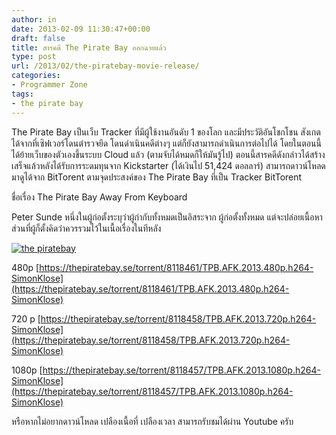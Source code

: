 ```yaml
---
author: in
date: 2013-02-09 11:30:47+00:00
draft: false
title: สารคดี The Pirate Bay ออกฉายแล้ว
type: post
url: /2013/02/the-piratebay-movie-release/
categories:
- Programmer Zone
tags:
- the pirate bay
---
```


The Pirate Bay เป็นเว็บ Tracker ที่มีผู้ใช้งานอันดับ 1 ของโลก และมีประวัติอันโชกโชน สังเกตได้จากที่เซิฟเวอร์โดนตำรวจยึด โดนดำเนินคดีต่างๆ แต่ก็ยังสามารถดำเนินการต่อไปได้ โดยในตอนนี้ได้ย้ายเว็บของตัวเองขึ้นระบบ Cloud แล้ว (ตามจับได้หมดก็ให้มันรู้ไป) ตอนนี้สารคดีดังกล่าวได้สร้างเสร็จแล้วหลังได้รับการระดมทุนจาก Kickstarter (ได้เงินไป 51,424 ดอลลาร์) สามารถดาวน์โหลดมาดูได้จาก BitTorent ตามจุดประสงค์ของ The Pirate Bay ที่เป็น Tracker BitTorent

ชื่อเรื่อง The Pirate Bay Away From Keyboard

Peter Sunde หนึ่งในผู้ก่อตั้งระบุว่าผู้กำกับทั้งหมดเป็นอิสระจาก ผู้ก่อตั้งทั้งหมด แต่จะปล่อยเนื้อหาส่วนที่ผู้ก็ตั้งคิดว่าควรรวมไว้ในเนื้อเรื่องในทีหลัง

[![the piratebay](https://www.cyruszh.com/wp-content/uploads/2013/02/9-2-2556-18-08-31-1-300x144.jpg)
](https://www.cyruszh.com/wp-content/uploads/2013/02/9-2-2556-18-08-31-1.jpg)



480p [https://thepiratebay.se/torrent/8118461/TPB.AFK.2013.480p.h264-SimonKlose](https://thepiratebay.se/torrent/8118461/TPB.AFK.2013.480p.h264-SimonKlose)

720 p [https://thepiratebay.se/torrent/8118458/TPB.AFK.2013.720p.h264-SimonKlose](https://thepiratebay.se/torrent/8118458/TPB.AFK.2013.720p.h264-SimonKlose)

1080p [https://thepiratebay.se/torrent/8118457/TPB.AFK.2013.1080p.h264-SimonKlose](https://thepiratebay.se/torrent/8118457/TPB.AFK.2013.1080p.h264-SimonKlose)

หรือหากไม่อยากดาวน์โหลด เปลืองเนื้อที่ เปลืองเวลา สามารถรับชมได้ผ่าน Youtube ครับ

